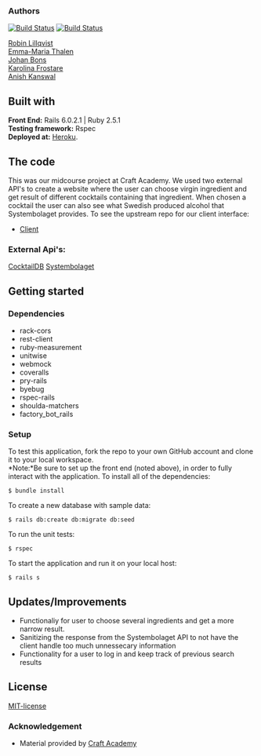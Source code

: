 ### Authors
[![Build Status](https://semaphoreci.com/api/v1/emtalen/team_2_grog_bot_api/branches/development/shields_badge.svg)](https://semaphoreci.com/emtalen/team_2_grog_bot_api)
[![Build Status](https://semaphoreci.com/api/v1/emtalen/team_2_grog_bot_api/branches/development/badge.svg)](https://semaphoreci.com/emtalen/team_2_grog_bot_api)

[Robin Lillqvist](https://github.com/robin-lillqvist)  
[Emma-Maria Thalen](https://github.com/emtalen)  
[Johan Bons](https://github.com/johanbounce)  
[Karolina Frostare](https://github.com/kfrostare)  
[Anish Kanswal](https://github.com/Anish2504) 

## Built with
**Front End:** Rails 6.0.2.1 | Ruby 2.5.1   
**Testing framework:** Rspec   
**Deployed at:** [Heroku](https://grog-bot.herokuapp.com/).

## The code   
This was our midcourse project at Craft Academy. We used two external API's to create a website where the user can choose  virgin ingredient and get result of different cocktails containing that ingredient. When chosen a cocktail the user can also see what Swedish produced alcohol that Systembolaget provides.
To see the upstream repo for our client interface:
* [Client](https://github.com/CraftAcademy/team_2_grog_bot_client)

### External Api's:
[CocktailDB](https://www.thecocktaildb.com/api.php)
[Systembolaget](https://api-portal.systembolaget.se/)

## Getting started
### Dependencies  
* rack-cors
* rest-client
* ruby-measurement
* unitwise
* webmock
* coveralls
* pry-rails
* byebug
* rspec-rails
* shoulda-matchers
* factory_bot_rails


### Setup   
To test this application, fork the repo to your own GitHub account and clone it to your local workspace. </br>
*Note:*Be sure to set up the front end (noted above), in order to fully interact with the application. 
To install all of the dependencies:  
```
$ bundle install 
```
To create a new database with sample data:  
```
$ rails db:create db:migrate db:seed 
```
To run the unit tests:  

```
$ rspec
``` 
  
To start the application and run it on your local host:
```
$ rails s
```


## Updates/Improvements   
- Functionaliy for user to choose several ingredients and get a more narrow result.
- Sanitizing the response from the Systembolaget API to not have the client handle too much unnessecary information
- Functionality for a user to log in and keep track of previous search results

## License  
[MIT-license](https://en.wikipedia.org/wiki/MIT_License)

### Acknowledgement  
- Material provided by [Craft Academy](https://craftacademy.se)
